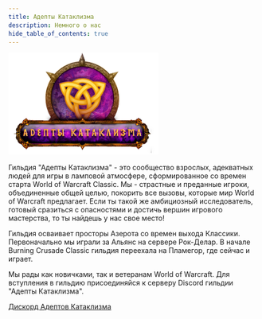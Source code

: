 ```yaml
---
title: Адепты Катаклизма
description: Немного о нас
hide_table_of_contents: true
---
```


<div className="text--center">

<span className="m10_img">

<img src="img/WoW_Adept_Logo2.png" width="60%" height="auto"></img>

</span>
</div>

<div className="text--justify about_text">

Гильдия "Адепты Катаклизма" - это сообщество взрослых, адекватных людей для игры в ламповой атмосфере, сформированное со
времен старта World of Warcraft Classic. Мы - страстные и преданные игроки, объединенные общей целью, покорить все
вызовы, которые мир World of Warcraft предлагает. Если ты такой же амбициозный исследователь, готовый сразиться с
опасностями и достичь вершин игрового мастерства, то ты найдешь у нас свое место!

Гильдия осваивает просторы Азерота со времен выхода Классики. Первоначально мы играли за Альянс на сервере Рок-Делар. В
начале Burning Crusade Classic гильдия переехала на Пламегор, где сейчас и играет.

Мы рады как новичками, так и ветеранам World of Warcraft. Для вступления в гильдию присоединяйся к серверу Discord
гильдии "Адепты Катаклизма".

[Дискорд Адептов Катаклизма](https://discord.com/invite/NPSjpTeWwt)

</div>
